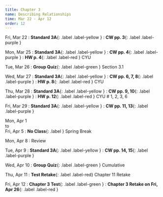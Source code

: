 ```yaml
---
title: Chapter 3
name: Describing Relationships
time: Mar 22 - Apr 12
order: 12
---
```


<!-- : **Standard 2.1**{: .label .label-yellow }
: **CW pp. 3, 4**{: .label .label-purple }
: **Group Quiz**{: .label .label-green } Section 2.1
: **Test Retake**{: .label .label-red} Chapter 4 Retake
: **No School**{: .label } Staff PD Day
: Practice
: **Chapter 2 Test**{: .label .label-green }
: **Chapter 2 Retake on Wed, 10/18**{: .label .label-red } -->

Fri, Mar 22
: **Standard 3A**{: .label .label-yellow }
: **CW pp. 3**{: .label .label-purple }

Mon, Mar 25
: **Standard 3A**{: .label .label-yellow }
: **CW pp. 4**{: .label .label-purple }
: **HW p. 4**{: .label .label-red } CYU

Tue, Mar 26
: **Group Quiz**{: .label .label-green } Section 3.1

Wed, Mar 27
: **Standard 3A**{: .label .label-yellow }
: **CW pp. 6, 7, 8**{: .label .label-purple }
: **HW p. 8**{: .label .label-red } CYU

Thu, Mar 28
: **Standard 3A**{: .label .label-yellow }
: **CW pp. 9, 10**{: .label .label-purple }
: **HW p. 12**{: .label .label-red } CYU # 1, 2, 3, 6

Fri, Mar 29
: **Standard 3A**{: .label .label-yellow }
: **CW pp. 11, 13**{: .label .label-purple }

Mon, Apr 1 <br>to<br> Fri, Apr 5
: **No Class**{: .label } Spring Break

Mon, Apr 8
: Review

Tue, Apr 9
: **Standard 3A**{: .label .label-yellow }
: **CW pp. 14, 15**{: .label .label-purple }

Wed, Apr 10
: **Group Quiz**{: .label .label-green } Cumulative

Thu, Apr 11
: **Test Retake**{: .label .label-red} Chapter 11 Retake

Fri, Apr 12
: **Chapter 3 Test**{: .label .label-green }
: **Chapter 3 Retake on Fri, Apr 26**{: .label .label-red }

<!-- 
Mon, Apr 15


Tue, Apr 16


Wed, Apr 17


Thu, Apr 18


Fri, Apr 19


Mon, Apr 22


Tue, Apr 23


Wed, Apr 24


Thu, Apr 25


Fri, Apr 26


Mon, Apr 29


Tue, Apr 30


Wed, May 1


Thu, May 2


Fri, May 3


Mon, May 6


Tue, May 7


Wed, May 8


Thu, May 9


Fri, May 10


Mon, May 13


Tue, May 14


Wed, May 15


Thu, May 16


Fri, May 17
: **No Class**{: .label } Malcolm X's Birthday


Mon, May 20


Tue, May 21


Wed, May 22


Thu, May 23


Fri, May 24


Mon, May 27
: **No Class**{: .label } Memorial Day


Tue, May 28


Wed, May 29
: **Finals: P1, P2**{: .label }

Thu, May 30
: **Finals: P3, P4**{: .label }

Fri, May 31
: **Finals: P5, P6**{: .label }

Mon, Jun 3
: **Minimum Day**{: .label}

Tue, Jun 4
: **Minimum Day**{: .label} Last Day of School! -->